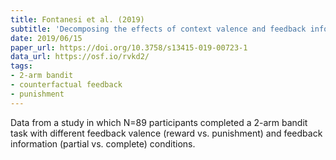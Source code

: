 ```yaml
---
title: Fontanesi et al. (2019)
subtitle: 'Decomposing the effects of context valence and feedback information on speed and accuracy during reinforcement learning: a meta-analytical approach using diffusion decision modeling'
date: 2019/06/15
paper_url: https://doi.org/10.3758/s13415-019-00723-1
data_url: https://osf.io/rvkd2/
tags:
- 2-arm bandit
- counterfactual feedback
- punishment
---
```


Data from a study in which N=89 participants completed a 2-arm bandit task with different feedback valence (reward vs. punishment) and feedback information (partial vs. complete) conditions.
